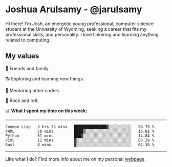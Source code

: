 # Joshua Arulsamy - @jarulsamy

Hi there! I'm Josh, an energetic young professional, computer science student at the University of Wyoming, seeking a career that fits my professional skills, and personality. I love tinkering and learning anything related to computing.

## My values

:yellow_heart: Friends and family.

:earth_americas: Exploring and learning new things.

:book: Mentoring other coders.

:guitar: Rock and roll.

:bar_chart: **What I spent my time on this week:**

------
<!--START_SECTION:waka-->
```text
Common Lisp   3 hrs 25 mins   ██████████████▓░░░░░░░░░░   58.79 % 
YAML          58 mins         ████▒░░░░░░░░░░░░░░░░░░░░   16.81 % 
Python        51 mins         ███▓░░░░░░░░░░░░░░░░░░░░░   14.84 % 
VimL          11 mins         ▓░░░░░░░░░░░░░░░░░░░░░░░░   03.29 % 
Rust          8 mins          ▓░░░░░░░░░░░░░░░░░░░░░░░░   02.39 % 
```
<!--END_SECTION:waka-->
------

Like what I do? Find more info about me on my personal [webpage](https://arulsamy.me).

